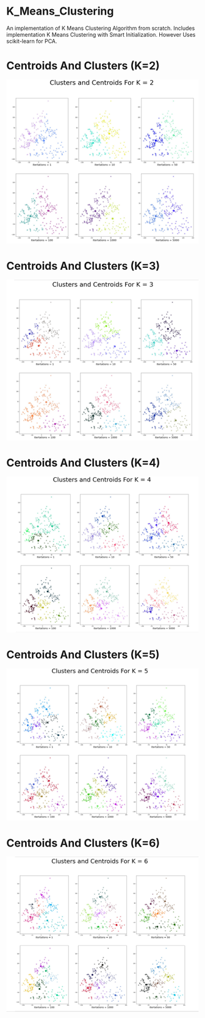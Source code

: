 # K_Means_Clustering
An implementation of K Means Clustering Algorithm from scratch. 
Includes implementation K Means Clustering with Smart Initialization.
However Uses scikit-learn for PCA.

# Centroids And Clusters (K=2)
![alt text](https://github.com/splAcharya/K_Means_Clustering/blob/main/results_images/k_2.jpg) <br/>

# Centroids And Clusters (K=3)
![alt text](https://github.com/splAcharya/K_Means_Clustering/blob/main/results_images/k_3.jpg) <br/>

# Centroids And Clusters (K=4)
![alt text](https://github.com/splAcharya/K_Means_Clustering/blob/main/results_images/k_4.jpg) <br/>

# Centroids And Clusters (K=5)
![alt text](https://github.com/splAcharya/K_Means_Clustering/blob/main/results_images/k_5.jpg) <br/>

# Centroids And Clusters (K=6)
![alt text](https://github.com/splAcharya/K_Means_Clustering/blob/main/results_images/k_6.jpg) <br/>


